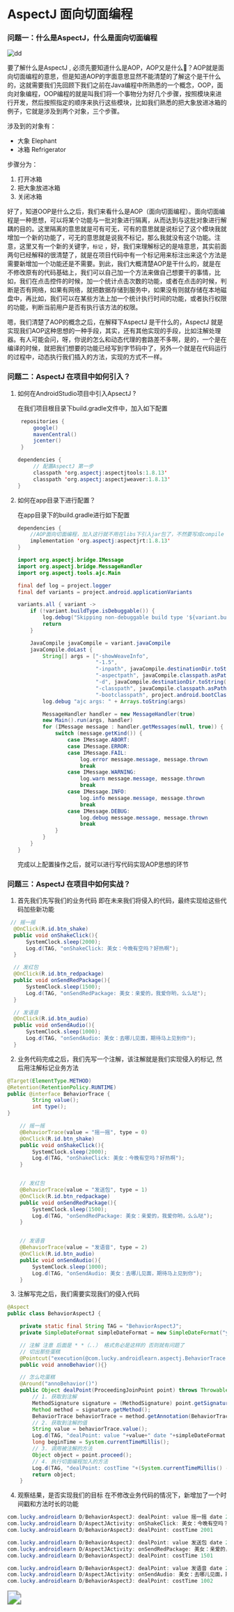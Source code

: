 # AspectJ 面向切面编程

### 问题一：什么是AspectJ，什么是面向切面编程



![dd](./images/xefZFzDq2uGN0pI80ZqsZ9HdGkv8aD2G.gif)

要了解什么是AspectJ , 必须先要知道什么是AOP，AOP又是什么👻？AOP就是面向切面编程的意思，但是知道AOP的字面意思显然不能清楚的了解这个是干什么的，这就需要我们先回顾下我们之前在Java编程中所熟悉的一个概念，OOP，面向对象编程，OOP编程的就是叫我们将一个事物分为好几个步骤，按照模块来进行开发，然后按照指定的顺序来执行这些模块，比如我们熟悉的把大象放进冰箱的例子，它就是涉及到两个对象，三个步骤。

涉及到的对象有：

- 大象 Elephant 
- 冰箱 Refrigerator

步骤分为：

1. 打开冰箱
2. 把大象放进冰箱
3. 关闭冰箱

好了，知道OOP是什么之后，我们来看什么是AOP（面向切面编程）。面向切面编程是一种思想，可以将某个功能与一批对象进行隔离，从而达到与这批对象进行解耦的目的。这里隔离的意思就是可有可无，可有的意思就是说标记了这个模块我就增加一个新的功能了，可无的意思就是说我不标记，那么我就没有这个功能。注意，这里又有一个新的关键字，`标记` ，好，我们来理解标记的是啥意思，其实前面两句已经解释的很清楚了，就是在项目代码中有一个标记用来标注出来这个方法是需要新增加一个功能还是不需要。到此，我们大概清楚AOP是干什么的，就是在不修改原有的代码基础上，我们可以自己加一个方法来做自己想要干的事情，比如，我们在点击控件的时候，加一个统计点击次数的功能，或者在点击的时候，判断是否有网络，如果有网络，就把数据存储到服务中，如果没有则就存储在本地磁盘中，再比如，我们可以在某些方法上加一个统计执行时间的功能，或者执行权限的功能，判断当前用户是否有执行该方法的权限。

嗯，我们清楚了AOP的概念之后，在解释下AspectJ 是干什么的，AspectJ 就是实现我们AOP这种思想的一种手段，其实，还有其他实现的手段，比如注解处理器。有人可能会问，呀，你说的怎么和动态代理的套路差不多啊，是的，一个是在编译的时候，就把我们想要的功能已经写到字节码中了，另外一个就是在代码运行的过程中，动态执行我们插入的方法，实现的方式不一样。



### 问题二：AspectJ 在项目中如何引入？

1. 如何在AndroidStudio项目中引入ApsectJ ?

   在我们项目根目录下build.gradle文件中，加入如下配置

   ```java
    repositories {
        google()
        mavenCentral()
        jcenter()
    }
   ```

   ```java
   dependencies {
        // 配置AspectJ 第一步
        classpath 'org.aspectj:aspectjtools:1.8.13'
        classpath 'org.aspectj:aspectjweaver:1.8.13'   
   }
   ```

2. 如何在app目录下进行配置？

   在app目录下的build.gradle进行如下配置

   ```java
   dependencies {
       //AOP面向切面编程，加入这行就不用在libs下引入jar包了，不然要写成compile file(libs/aspectjrt.jar)
       implementation 'org.aspectj:aspectjrt:1.8.13'
   }
   ```

   ```java
   import org.aspectj.bridge.IMessage
   import org.aspectj.bridge.MessageHandler
   import org.aspectj.tools.ajc.Main
   
   final def log = project.logger
   final def variants = project.android.applicationVariants
   
   variants.all { variant ->
       if (!variant.buildType.isDebuggable()) {
           log.debug("Skipping non-debuggable build type '${variant.buildType.name}'.")
           return
       }
   
       JavaCompile javaCompile = variant.javaCompile
       javaCompile.doLast {
           String[] args = ["-showWeaveInfo",
                            "-1.5",
                            "-inpath", javaCompile.destinationDir.toString(),
                            "-aspectpath", javaCompile.classpath.asPath,
                            "-d", javaCompile.destinationDir.toString(),
                            "-classpath", javaCompile.classpath.asPath,
                            "-bootclasspath", project.android.bootClasspath.join(File.pathSeparator)]
           log.debug "ajc args: " + Arrays.toString(args)
   
           MessageHandler handler = new MessageHandler(true)
           new Main().run(args, handler)
           for (IMessage message : handler.getMessages(null, true)) {
               switch (message.getKind()) {
                   case IMessage.ABORT:
                   case IMessage.ERROR:
                   case IMessage.FAIL:
                       log.error message.message, message.thrown
                       break
                   case IMessage.WARNING:
                       log.warn message.message, message.thrown
                       break
                   case IMessage.INFO:
                       log.info message.message, message.thrown
                       break
                   case IMessage.DEBUG:
                       log.debug message.message, message.thrown
                       break
               }
           }
       }
   }
   ```

   完成以上配置操作之后，就可以进行写代码实现AOP思想的环节

### 问题三：AspectJ 在项目中如何实战？

1. 首先我们先写我们的业务代码 即在未来我们将侵入的代码，最终实现给这些代码加些新功能

  ```java
   // 摇一摇
    @OnClick(R.id.btn_shake)
    public void onShakeClick(){
        SystemClock.sleep(2000);
        Log.d(TAG, "onShakeClick: 美女：今晚有空吗？好热啊");
    }

    // 发红包
    @OnClick(R.id.btn_redpackage)
    public void onSendRedPackage(){
        SystemClock.sleep(1500);
        Log.d(TAG, "onSendRedPackage: 美女：亲爱的，我爱你哟，么么哒");
    }

    // 发语音
    @OnClick(R.id.btn_audio)
    public void onSendAudio(){
        SystemClock.sleep(1000);
        Log.d(TAG, "onSendAudio: 美女：去哪儿见面，期待马上见到你");
    }
  ```

2. 业务代码完成之后，我们先写一个注解，该注解就是我们实现侵入的标记, 然后用注解标记业务方法

```java
@Target(ElementType.METHOD)
@Retention(RetentionPolicy.RUNTIME)
public @interface BehaviorTrace {
    	String value();
    	int type();
}
```

```java
    // 摇一摇
    @BehaviorTrace(value = "摇一摇", type = 0)
    @OnClick(R.id.btn_shake)
    public void onShakeClick(){
        SystemClock.sleep(2000);
        Log.d(TAG, "onShakeClick: 美女：今晚有空吗？好热啊");
    }


    // 发红包
    @BehaviorTrace(value = "发送包", type = 1)
    @OnClick(R.id.btn_redpackage)
    public void onSendRedPackage(){
        SystemClock.sleep(1500);
        Log.d(TAG, "onSendRedPackage: 美女：亲爱的，我爱你哟，么么哒");
    }


    // 发语音
    @BehaviorTrace(value = "发语音", type = 2)
    @OnClick(R.id.btn_audio)
    public void onSendAudio(){
        SystemClock.sleep(1000);
        Log.d(TAG, "onSendAudio: 美女：去哪儿见面，期待马上见到你");
    }

```



3. 注解写完之后，我们需要实现我们的侵入代码 

```java
@Aspect
public class BehaviorAspectJ {

    private static final String TAG = "BehaviorAspectJ";
    private SimpleDateFormat simpleDateFormat = new SimpleDateFormat("yyyy-MM-dd HH:mm:ss");

    // 注解 注意 后面是 * *（..） 格式务必是这样的 否则就有问题了
    // 切出那些蛋糕
    @Pointcut("execution(@com.lucky.androidlearn.aspectj.BehaviorTrace * *(..))")
    public void annoBehavior(){}

    // 怎么吃蛋糕
    @Around("annoBehavior()")
    public Object dealPoint(ProceedingJoinPoint point) throws Throwable{
        // 1. 获取到注解
        MethodSignature signature = (MethodSignature) point.getSignature();
        Method method = signature.getMethod();
        BehaviorTrace behaviorTrace = method.getAnnotation(BehaviorTrace.class);
        // 2. 获取到注解的值
        String value = behaviorTrace.value();
        Log.d(TAG, "dealPoint: value "+value+" date "+simpleDateFormat.format(new Date()));
        long beginTime = System.currentTimeMillis();
        // 3. 调用被注解的方法
        Object object = point.proceed();
        // 4. 执行切面编程加入的方法
        Log.d(TAG, "dealPoint: costTime "+(System.currentTimeMillis() - beginTime));
        return object;
    }

```

4. 观察结果，是否实现我们的目标 在不修改业务代码的情况下，新增加了一个时间戳和方法时长的功能

```java
com.lucky.androidlearn D/BehaviorAspectJ: dealPoint: value 摇一摇 date 2020-02-18 00:17:33
com.lucky.androidlearn D/AspectJActivity: onShakeClick: 美女：今晚有空吗？好热啊
com.lucky.androidlearn D/BehaviorAspectJ: dealPoint: costTime 2001
```

```java
com.lucky.androidlearn D/BehaviorAspectJ: dealPoint: value 发送包 date 2020-02-18 00:18:42
com.lucky.androidlearn D/AspectJActivity: onSendRedPackage: 美女：亲爱的，我爱你哟，么么哒
com.lucky.androidlearn D/BehaviorAspectJ: dealPoint: costTime 1501
```

```java
com.lucky.androidlearn D/BehaviorAspectJ: dealPoint: value 发语音 date 2020-02-18 00:19:21
com.lucky.androidlearn D/AspectJActivity: onSendAudio: 美女：去哪儿见面，期待马上见到你
com.lucky.androidlearn D/BehaviorAspectJ: dealPoint: costTime 1002
```

<img src="./images/1488546236946.jpg" style="zoom:200%;" />







